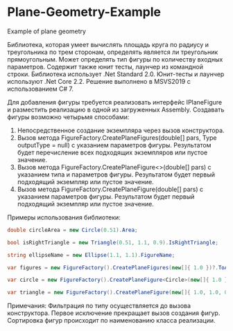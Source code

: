 # Plane-Geometry-Example
Example of plane geometry


Библиотека, которая умеет вычислять площадь круга по радиусу и треугольника по трем сторонам, определять является ли треугольник прямоугольным.
Может определять тип фигуры по количеству входных параметров.
Содержит также юнит тесты, лаунчер из командной строки.
Библиотека использует .Net Standard 2.0.
Юнит-тесты и лаунчер используют .Net Core 2.2.
Решение выполнено в MSVS2019 с использованием C# 7.

Для добавления фигуры требуется реализовать интерфейс IPlaneFigure и разместить реализацию в одной из загруженных Assembly.
Создавать фигуры возможно четырьмя способами:
1. Непосредственное создание экземпляра через вызов конструктора.
2. Вызов метода FigureFactory.CreatePlaneFigures(double[] pars, Type outputType = null) с указанием параметров фигуры. Результатом будет перечисление всех подходящих экземпляров или пустое значение.
3. Вызов метода FigureFactory.CreatePlaneFigure<<T>>(double[] pars) с указанием типа и параметров фигуры. Результатом будет первый подходящий экземпляр или пустое значение.
4. Вызов метода FigureFactory.CreatePlaneFigure(double[] pars) с указанием параметров фигуры. Результатом будет первый подходящий экземпляр или пустое значение.

Примеры использования библиотеки:

```C#
double circleArea = new Circle(0.51).Area;

bool isRightTriangle = new Triangle(0.51, 1.1, 0.9).IsRightTriangle;

string ellipseName = new Ellipse(1.1, 1.1).FigureName;

var figures = new FigureFactory().CreatePlaneFigures(new[]{ 1.0 })?.ToArray();

var circle = new FigureFactory().CreatePlaneFigure<Circle>(new[]{ 1.0 });

var triangle = new FigureFactory().CreatePlaneFigure(new[]{ 1.0, 1.0, 0.5 });
```

Примечания:
Фильтрация по типу осуществляется до вызова конструктора.
Первое исключение прекращает вызов создания фигур. 
Сортировка фигур происходит по наименованию класса реализации.

